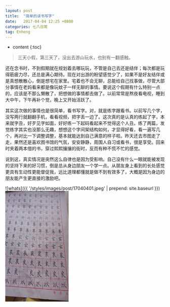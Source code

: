 ```yaml
---
layout: post
title:  "简单的读书写字"
date:   2017-04-04 12:25 +0800
categories: 七八日常
tag: Enheng
---
```


* content
{:toc}


> 三天小假，第三天了，没出去游山玩水，也别有一翻感触。



还在念书时，不到假期就在规划着去哪玩玩，不管是自己去还是结伴；每次都是玩得筋疲力尽，还总是满心期待。现在对出游的盼望感觉少了，如果不是好友结伴或是真想散散心，倒是想宅在家里。宅着也不会无聊，总能给自己找事做，尽管大部分事情在老妈看来都是像玩蚊子一样无聊的事情。要说这个假期有什么特别一点的，应该是不那么懒散了，把想做的事情都去做了。以前常常是熬夜看电视，睡到大中午，下午再补个觉，晚上又开始活跃了。



其实这次做的事情也是很简单，看书写字。对，就是练字跟看书。以前写几个字，没写两行就翻翻手机，看看视频，把字丢一边了。这次真的是认真的练起了字，本来就字丑，好歹见字如面，好好练一下起码看起来不觉得这个人丑。练了两篇，发觉练字其实也没那么无趣，想想这个字间架结构如何，才显得好看，看一遍写几个，再对比一下调整调整，基本就能达到自己满意的样子啦。昨天还去市图走了走，果然还是喜欢图书馆的气氛，安安静静，周围人自习或看书，很是享受。回来时夹着两本借的书，穿过熙熙攘攘的街时，反而有种不慌不忙的感觉。



说到这，真实情况是突然这么自律也是因为受影响。自己没有什么一眼就能被发现的坚持下来的好习惯，倒是总从身边朋友一个学一点。从朋友身上看到的长处感觉更具有生动性更能督促我，远比道理都懂就是做不到有效多了，大概是因为身边的朋友能产生更直接的激励吧。

![whats]({{ '/styles/images/post/17040401.jpeg' | prepend: site.baseurl  }})
<img width="200" height="350" src="/styles/images/post/17040401.jpeg">



